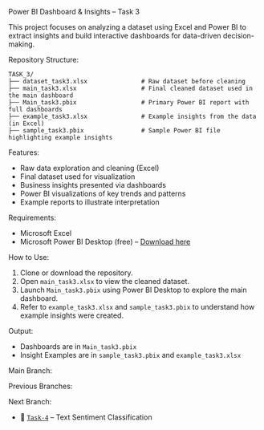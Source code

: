 Power BI Dashboard & Insights – Task 3

This project focuses on analyzing a dataset using Excel and Power BI to extract insights and build interactive dashboards for data-driven decision-making.

Repository Structure:
```
TASK_3/
├── dataset_task3.xlsx               # Raw dataset before cleaning
├── main_task3.xlsx                  # Final cleaned dataset used in the main dashboard
├── Main_task3.pbix                  # Primary Power BI report with full dashboards
├── example_task3.xlsx               # Example insights from the data (in Excel)
├── sample_task3.pbix                # Sample Power BI file highlighting example insights
```

Features:
* Raw data exploration and cleaning (Excel)
* Final dataset used for visualization
* Business insights presented via dashboards
* Power BI visualizations of key trends and patterns
* Example reports to illustrate interpretation

Requirements:
* Microsoft Excel
* Microsoft Power BI Desktop (free) – [Download here](https://powerbi.microsoft.com/desktop/)

How to Use:
1. Clone or download the repository.
2. Open `main_task3.xlsx` to view the cleaned dataset.
3. Launch `Main_task3.pbix` using Power BI Desktop to explore the main dashboard.
4. Refer to `example_task3.xlsx` and `sample_task3.pbix` to understand how example insights were created.

Output:
* Dashboards are in `Main_task3.pbix`
* Insight Examples are in `sample_task3.pbix` and `example_task3.xlsx`

Main Branch:


Previous Branches:



Next Branch:
* 🔁 [`Task-4`](https://github.com/rishibhardwaj90/CODTECH-Rishi/tree/Task-4) – Text Sentiment Classification
